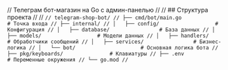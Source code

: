 // Телеграм бот-магазин на Go с админ-панелью
//
// ## Структура проекта
//
// ```
// telegram-shop-bot/
// ├── cmd/bot/main.go              # Точка входа
// ├── internal/
// │   ├── config/                  # Конфигурация
// │   ├── database/                # База данных
// │   ├── models/                  # Модели данных
// │   ├── handlers/                # Обработчики сообщений
// │   ├── services/                # Бизнес-логика
// │   └── bot/                     # Основная логика бота
// ├── pkg/keyboards/               # Клавиатуры
// ├── .env                         # Переменные окружения
// └── go.mod
// ```
